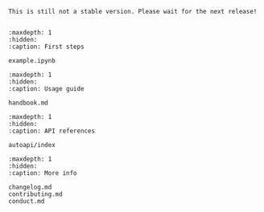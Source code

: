 ```{warning}
This is still not a stable version. Please wait for the next release!
```

```{include} ../README.md
```

```{toctree}
:maxdepth: 1
:hidden:
:caption: First steps

example.ipynb
```

```{toctree}
:maxdepth: 1
:hidden:
:caption: Usage guide

handbook.md
```

```{toctree}
:maxdepth: 1
:hidden:
:caption: API references

autoapi/index
```

```{toctree}
:maxdepth: 1
:hidden:
:caption: More info

changelog.md
contributing.md
conduct.md
```